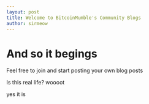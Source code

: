 ```yaml
---
layout: post
title: Welcome to BitcoinMumble's Community Blogs
author: sirmeow
---
```


# And so it begings

Feel free to join and start posting your own blog posts

Is this real life?
woooot

yes it is
